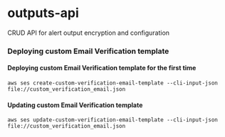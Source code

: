 # outputs-api
CRUD API for alert output encryption and configuration

### Deploying custom Email Verification template
#### Deploying custom Email Verification template for the first time
```
aws ses create-custom-verification-email-template --cli-input-json file://custom_verification_email.json
```

#### Updating custom Email Verification template
```
aws ses update-custom-verification-email-template --cli-input-json file://custom_verification_email.json
```
